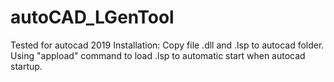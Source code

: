 # autoCAD_LGenTool
Tested for autocad 2019
Installation:
Copy file .dll and .lsp to autocad folder. Using "appload" command to load .lsp to automatic start when autocad startup. 
